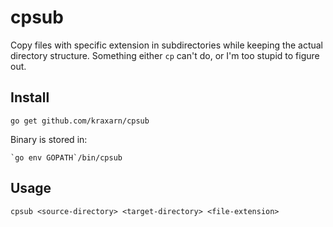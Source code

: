 # cpsub
Copy files with specific extension in subdirectories while keeping the actual directory structure. Something either `cp` can't do, or I'm too stupid to figure out.

## Install
```
go get github.com/kraxarn/cpsub
```
Binary is stored in:
```
`go env GOPATH`/bin/cpsub
```
## Usage
```
cpsub <source-directory> <target-directory> <file-extension>
```